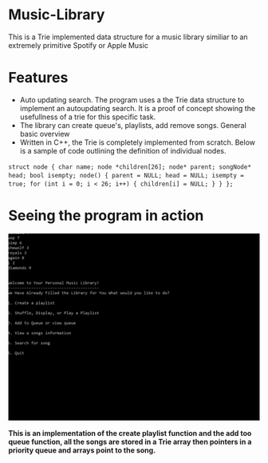 # Music-Library
This is a Trie implemented data structure for a music library similiar to an extremely primitive Spotify or Apple Music

# Features
- Auto updating search. The program uses a the Trie data structure to implement an autoupdating search. It is a proof of concept showing the usefullness of a trie for this specific task.
- The library can create queue's, playlists, add remove songs. General basic overview
- Written in C++, the Trie is completely implemented from scratch. Below is a sample of code outlining the definition of individual nodes.

`struct node
{
    char name;
    node *children[26];
    node* parent;
    songNode* head;
    bool isempty;
    node()
    {
      parent = NULL;
      head = NULL;
      isempty = true;
      for (int i = 0; i < 26; i++)
      {
        children[i] = NULL;
      }
    }
};`

# Seeing the program in action

![](qplaylist.gif)


**This is an implementation of the create playlist function and the add too queue function,
all the songs are stored in a Trie array then pointers in a priority queue and arrays point to
the song.**

